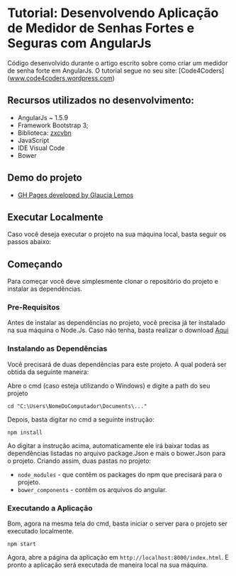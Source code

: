 # Tutorial: Desenvolvendo Aplicação de Medidor de Senhas Fortes e Seguras com AngularJs

Código desenvolvido durante o artigo escrito sobre como criar um medidor de senha forte em AngularJs. O tutorial segue no seu site: [Code4Coders] (www.code4coders.wordpress.com)

## Recursos utilizados no desenvolvimento:

- AngularJs ~ 1.5.9
- Framework Bootstrap 3;
- Biblioteca: [zxcvbn](https://github.com/dropbox/zxcvbn)
- JavaScript
- IDE Visual Code
- Bower

## Demo do projeto

- [GH Pages developed by Glaucia Lemos]()

## Executar Localmente

Caso você deseja executar o projeto na sua máquina local, basta seguir os passos abaixo:

## Começando

Para começar você deve simplesmente clonar o repositório do projeto e instalar as dependências.

### Pre-Requisitos

Antes de instalar as dependências no projeto, você precisa já ter instalado na sua máquina o Node.Js. Caso não tenha, basta realizar o download [Aqui](https://nodejs.org/en/)

### Instalando as Dependências

Você precisará de duas dependências para este projeto. A qual poderá ser obtida da seguinte maneira:

Abre o cmd (caso esteja utilizando o Windows) e digite a path do seu projeto

```
cd "C:\Users\NomeDoComputador\Documents\..."
```

Depois, basta digitar no cmd a seguinte instrução:

```
npm install
```

Ao digitar a instrução acima, automaticamente ele irá baixar todas as dependências listadas no arquivo package.Json e mais o bower.Json para o projeto. Criando assim, duas pastas no projeto: 

* `node_modules` - que contêm os packages do npm que precisará para o projeto.
* `bower_components` - contêm os arquivos do angular.

### Executando a Aplicação

Bom, agora na mesma tela do cmd, basta iniciar o server para o projeto ser executado localmente.

```
npm start
```

Agora, abre a página da aplicação em `http://localhost:8000/index.html`. E pronto a aplicação será executada de maneira local na sua máquina.


